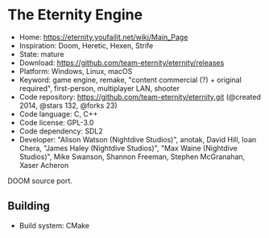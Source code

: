 # The Eternity Engine

- Home: https://eternity.youfailit.net/wiki/Main_Page
- Inspiration: Doom, Heretic, Hexen, Strife
- State: mature
- Download: https://github.com/team-eternity/eternity/releases
- Platform: Windows, Linux, macOS
- Keyword: game engine, remake, "content commercial (?) + original required", first-person, multiplayer LAN, shooter
- Code repository: https://github.com/team-eternity/eternity.git (@created 2014, @stars 132, @forks 23)
- Code language: C, C++
- Code license: GPL-3.0
- Code dependency: SDL2
- Developer: "Alison Watson (Nightdive Studios)", anotak, David Hill, Ioan Chera, "James Haley (Nightdive Studios)", "Max Waine (Nightdive Studios)", Mike Swanson, Shannon Freeman, Stephen McGranahan, Xaser Acheron

DOOM source port.

## Building

- Build system: CMake
